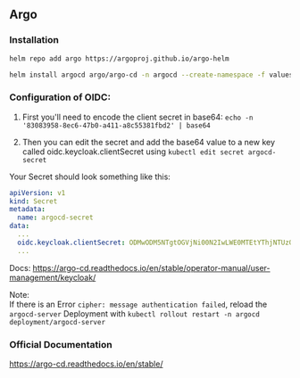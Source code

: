## Argo

### Installation
```bash
helm repo add argo https://argoproj.github.io/argo-helm
```

```bash
helm install argocd argo/argo-cd -n argocd --create-namespace -f values.yml
```

### Configuration of OIDC:

1. First you'll need to encode the client secret in base64: `echo -n '83083958-8ec6-47b0-a411-a8c55381fbd2' | base64`

2. Then you can edit the secret and add the base64 value to a new key called oidc.keycloak.clientSecret using `kubectl edit secret argocd-secret`

Your Secret should look something like this:
```yml
apiVersion: v1
kind: Secret
metadata:
  name: argocd-secret
data:
  ...
  oidc.keycloak.clientSecret: ODMwODM5NTgtOGVjNi00N2IwLWE0MTEtYThjNTUzODFmYmQy   
  ...
```

Docs: https://argo-cd.readthedocs.io/en/stable/operator-manual/user-management/keycloak/

Note:  
If there is an Error `cipher: message authentication failed`, reload the `argocd-server` Deployment with `kubectl rollout restart -n argocd deployment/argocd-server`

### Official Documentation
https://argo-cd.readthedocs.io/en/stable/